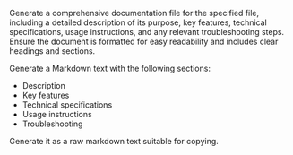 Generate a comprehensive documentation file for the specified file, including a detailed description of its purpose, key features, technical specifications, usage instructions, and any relevant troubleshooting steps. Ensure the document is formatted for easy readability and includes clear headings and sections.

Generate a Markdown text with the following sections:

* Description
* Key features
* Technical specifications
* Usage instructions
* Troubleshooting

Generate it as a raw markdown text suitable for copying.
